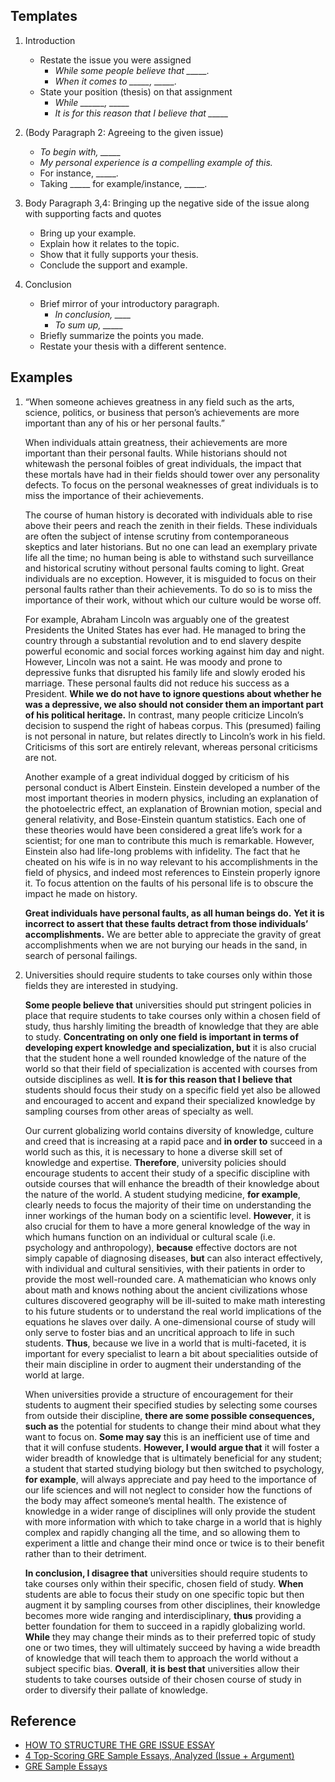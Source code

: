 ## Templates
1. Introduction
	- Restate the issue you were assigned
		- *While some people believe that _____.*
		- *When it comes to _____, _____.*
	- State your position (thesis) on that assignment
		- *While ______, _____*
		- *It is for this reason that I believe that _____*

2. (Body Paragraph 2: Agreeing to the given issue)
	- *To begin with, _____*
	- *My personal experience is a compelling example of this.*
	- For instance, _____.
	- Taking _____ for example/instance, _____.
3. Body Paragraph 3,4: Bringing up the negative side of the issue along with supporting facts and quotes
	- Bring up your example.
	- Explain how it relates to the topic.
	- Show that it fully supports your thesis.
	- Conclude the support and example.

3. Conclusion
	- Brief mirror of your introductory paragraph.
		- *In conclusion, ____*
		- *To sum up, _____*
	- Briefly summarize the points you made.
	- Restate your thesis with a different sentence.

## Examples
1. “When someone achieves greatness in any field such as the arts, science, politics, or business that person’s achievements are more important than any of his or her personal faults.”

	When individuals attain greatness, their achievements are more important than their personal faults. While historians should not whitewash the personal foibles of great individuals, the impact that these mortals have had in their fields should tower over any personality defects. To focus on the personal weaknesses of great individuals is to miss the importance of their achievements.

	The course of human history is decorated with individuals able to rise above their peers and reach the zenith in their fields. These individuals are often the subject of intense scrutiny from contemporaneous skeptics and later historians. But no one can lead an exemplary private life all the time; no human being is able to withstand such surveillance and historical scrutiny without personal faults coming to light. Great individuals are no exception. However, it is misguided to focus on their personal faults rather than their achievements. To do so is to miss the importance of their work, without which our culture would be worse off.

	For example, Abraham Lincoln was arguably one of the greatest Presidents the United States has ever had. He managed to bring the country through a substantial revolution and to end slavery despite powerful economic and social forces working against him day and night. However, Lincoln was not a saint. He was moody and prone to depressive funks that disrupted his family life and slowly eroded his marriage. These personal faults did not reduce his success as a President. **While we do not have to ignore questions about whether he was a depressive, we also should not consider them an important part of his political heritage.** In contrast, many people criticize Lincoln’s decision to suspend the right of habeas corpus. This (presumed) failing is not personal in nature, but relates directly to Lincoln’s work in his field. Criticisms of this sort  are entirely relevant, whereas personal criticisms are not.

	Another example of a great individual dogged by criticism of his personal conduct is Albert Einstein. Einstein developed a number of the most important theories in modern physics, including an explanation of the photoelectric effect, an explanation of Brownian motion, special and general relativity, and Bose-Einstein quantum statistics. Each one of these theories would have been considered a great life’s work for a scientist; for one man to contribute this much is remarkable. However, Einstein also had life-long problems with infidelity. The fact that he cheated on his wife is in no way relevant to his accomplishments in the field of physics, and indeed most references to Einstein properly ignore it. To focus attention on the faults of his personal life is to obscure the impact he made on history.

	**Great individuals have personal faults, as all human beings do.** **Yet it is incorrect to assert that these faults detract from those individuals’ accomplishments.** We are better able to appreciate the gravity of great 
	accomplishments when we are not burying our heads in the sand, in search of personal failings.

2. Universities should require students to take courses only within those fields they are interested in studying.

	__Some people believe that__ universities should put stringent policies in place that require students to take courses only within a chosen field of study, thus harshly limiting the breadth of knowledge that they are able to study. **Concentrating on only one field is important in terms of developing expert knowledge and specialization, but** it is also crucial that the student hone a well rounded knowledge of the nature of the world so that their field of specialization is accented with courses from outside disciplines as well. __It is for this reason that I believe that__ students should focus their study on a specific field yet also be allowed and encouraged to accent and expand their specialized knowledge by sampling courses from other areas of specialty as well.

	Our current globalizing world contains diversity of knowledge, culture and creed that is increasing at a rapid pace and __in order to__ succeed in a world such as this, it is necessary to hone a diverse skill set of knowledge and expertise. __Therefore__, university policies should encourage students to accent their study of a specific discipline with outside courses that will enhance the breadth of their knowledge about the nature of the world. A student studying medicine, __for example__, clearly needs to focus the majority of their time on understanding the inner workings of the human body on a scientific level. __However__, it is also crucial for them to have a more general knowledge of the way in which humans function on an individual or cultural scale (i.e. psychology and anthropology), __because__ effective doctors are not simply capable of diagnosing diseases, __but__ can also interact effectively, with individual and cultural sensitivies, with their patients in order to provide the most well-rounded care. A mathematician who knows only about math and knows nothing about the ancient civilizations whose cultures discovered geography will be ill-suited to make math interesting to his future students or to understand the real world implications of the equations he slaves over daily. A one-dimensional course of study will only serve to foster bias and an uncritical approach to life in such students. __Thus__, because we live in a world that is multi-faceted, it is important for every specialist to learn a bit about specialities outside of their main discipline in order to augment their understanding of the world at large.

	When universities provide a structure of encouragement for their students to augment their specified studies by selecting some courses from outside their discipline, __there are some possible consequences, such as__ the potential for students to change their mind about what they want to focus on. __Some may say__ this is an inefficient use of time and that it will confuse students. __However, I would argue that__ it will foster a wider breadth of knowledge that is ultimately beneficial for any student; a student that started studying biology but then switched to psychology, __for example__, will always appreciate and pay heed to the importance of our life sciences and will not neglect to consider how the functions of the body may affect someone’s mental health. The existence of knowledge in a wider range of disciplines will only provide the student with more information with which to take charge in a world that is highly complex and rapidly changing all the time, and so allowing them to experiment a little and change their mind once or twice is to their benefit rather than to their detriment.

	__In conclusion, I disagree that__ universities should require students to take courses only within their specific, chosen field of study. __When__ students are able to focus their study on one specific topic but then augment it by sampling courses from other disciplines, their knowledge becomes more wide ranging and interdisciplinary, __thus__ providing a better foundation for them to succeed in a rapidly globalizing world. __While__ they may change their minds as to their preferred topic of study one or two times, they will ultimately succeed by having a wide breadth of knowledge that will teach them to approach the world without a subject specific bias. __Overall__, __it is best that__ universities allow their students to take courses outside of their chosen course of study in order to diversify their pallate of knowledge.

## Reference
- [HOW TO STRUCTURE THE GRE ISSUE ESSAY](https://www.kaptest.com/study/gre/how-to-structure-the-gre-issue-essay/)
- [4 Top-Scoring GRE Sample Essays, Analyzed (Issue + Argument)](https://www.prepscholar.com/gre/blog/gre-essay-sample-issue-argument/#greissueessaysample1)
- [GRE Sample Essays](http://www.greguide.com/gre-sample-essays.html)
